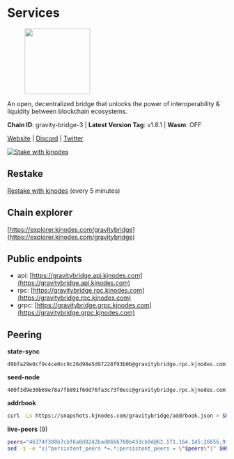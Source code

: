 # Services

<figure><img src="https://raw.githubusercontent.com/kj89/testnet_manuals/main/pingpub/logos/gravitybridge.png" width="150" alt=""><figcaption></figcaption></figure>

An open, decentralized bridge that unlocks the power of  interoperability & liquidity between blockchain ecosystems.

**Chain ID**: gravity-bridge-3 | **Latest Version Tag**: v1.8.1 | **Wasm**: OFF

[Website](https://www.gravitybridge.net) | [Discord](https://discord.gg/ARV8dTSjAk) | [Twitter](https://twitter.com/gravity_bridge)

[![Stake with kjnodes](https://i.ibb.co/cr44Q8j/button-stake-with-kjnodes.png)](https://restake.app/gravitybridge/gravityvaloper1nw3uavthnjwsgrrjzav2wdg9m0pw7k4fc7hvlz)

## Restake

[Restake with kjnodes](https://restake.app/gravitybridge/gravityvaloper1nw3uavthnjwsgrrjzav2wdg9m0pw7k4fc7hvlz) (every 5 minutes)
## Chain explorer
[https://explorer.kjnodes.com/gravitybridge](https://explorer.kjnodes.com/gravitybridge)

## Public endpoints

* api: [https://gravitybridge.api.kjnodes.com](https://gravitybridge.api.kjnodes.com)
* rpc: [https://gravitybridge.rpc.kjnodes.com](https://gravitybridge.rpc.kjnodes.com)
* grpc: [https://gravitybridge.grpc.kjnodes.com](https://gravitybridge.grpc.kjnodes.com)

## Peering

**state-sync**

```text
d9bfa29e0cf9c4ce0cc9c26d98e5d97228f93b0b@gravitybridge.rpc.kjnodes.com:26656
```

**seed-node**

```text
400f3d9e30b69e78a7fb891f60d76fa3c73f0ecc@gravitybridge.rpc.kjnodes.com:26659
```

**addrbook**
```bash
curl -Ls https://snapshots.kjnodes.com/gravitybridge/addrbook.json > $HOME/.gravity/config/addrbook.json
```

**live-peers** (9)
```bash
peers="46374f308b7cbf6a8d8242bad8666760b433cb9d@62.171.164.145:26656,9f13103f7eb8e82c6ba18eb53ba18ed88dac6950@65.109.69.59:14256,9c3beda36b4e6d0a14fcb4e1a7823bb5495bcb10@159.69.58.176:26656,4d94ca2877c879e016620681fde7c22bc23bbc6d@185.119.118.113:3000,5ad3fe86b1214e1f5c897d23a2863fb46bdfc1f7@185.16.38.165:14256,bfd8af9f3af0d9d48d5eb53eacb6862e6eca932b@195.201.202.39:26656,c57dcf8e3af80236059194c86a6f81c1735903d6@162.19.89.8:10256,d9bfa29e0cf9c4ce0cc9c26d98e5d97228f93b0b@65.109.88.38:26656,91e4523f2fcf6c7a8314b583d2f9f92cf93f10d7@51.250.18.132:26656"
sed -i -e "s|^persistent_peers *=.*|persistent_peers = \"$peers\"|" $HOME/.gravity/config/config.toml
```
